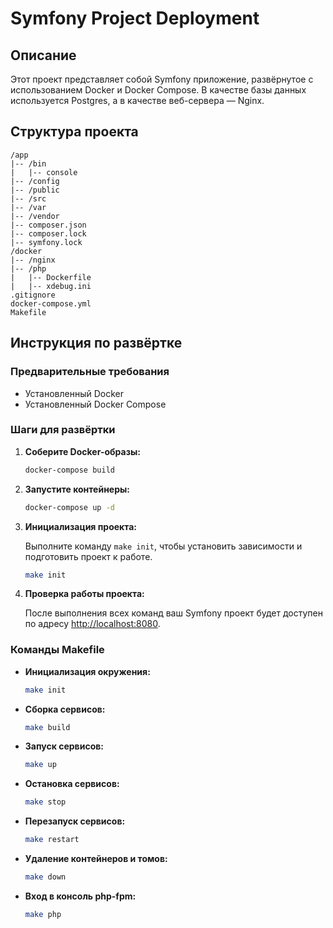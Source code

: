 # Symfony Project Deployment

## Описание

Этот проект представляет собой Symfony приложение, развёрнутое с использованием Docker и Docker Compose. В качестве базы
данных используется Postgres, а в качестве веб-сервера — Nginx.

## Структура проекта

```
/app
|-- /bin
|   |-- console
|-- /config
|-- /public
|-- /src
|-- /var
|-- /vendor
|-- composer.json
|-- composer.lock
|-- symfony.lock
/docker
|-- /nginx
|-- /php
|   |-- Dockerfile
|   |-- xdebug.ini
.gitignore
docker-compose.yml
Makefile
```

## Инструкция по развёртке

### Предварительные требования

- Установленный Docker
- Установленный Docker Compose

### Шаги для развёртки

1. **Соберите Docker-образы:**

   ```sh
   docker-compose build
   ```

2. **Запустите контейнеры:**

   ```sh
   docker-compose up -d
   ```

3. **Инициализация проекта:**

   Выполните команду `make init`, чтобы установить зависимости и подготовить проект к работе.

   ```sh
   make init
   ```

4. **Проверка работы проекта:**

   После выполнения всех команд ваш Symfony проект будет доступен по
   адресу [http://localhost:8080](http://localhost:8080).

### Команды Makefile

- **Инициализация окружения:**

  ```sh
  make init
  ```

- **Сборка сервисов:**

  ```sh
  make build
  ```

- **Запуск сервисов:**

  ```sh
  make up
  ```

- **Остановка сервисов:**

  ```sh
  make stop
  ```

- **Перезапуск сервисов:**

  ```sh
  make restart
  ```

- **Удаление контейнеров и томов:**

  ```sh
  make down
  ```

- **Вход в консоль php-fpm:**

  ```sh
  make php
  ```

